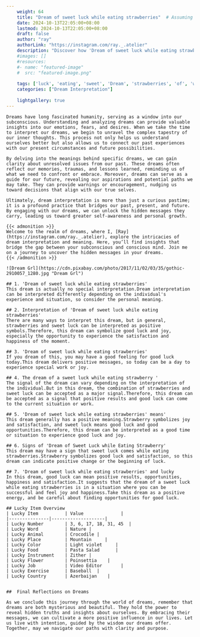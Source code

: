 ```yaml
---
    weight: 64
    title: "Dream of sweet luck while eating strawberries"  # Assuming 'title' column exists
    date: 2024-10-13T22:05:00+08:00
    lastmod: 2024-10-13T22:05:00+08:00
    draft: false
    author: "ray"
    authorLink: "https://instagram.com/ray._.atelier"
    description: "Discover how 'Dream of sweet luck while eating strawberries' can interpret your future and uncover its significant meanings in your life."
    #images: []
    #resources:
    #- name: "featured-image"
    #  src: "featured-image.png"
    
    tags: ['luck', 'eating', 'sweet', 'Dream', 'strawberries', 'of', 'while']
    categories: ["Dream Interpretation"]
    
    lightgallery: true
---
```

    
    Dreams have long fascinated humanity, serving as a window into our subconscious. Understanding and analyzing dreams can provide valuable insights into our emotions, fears, and desires. When we take the time to interpret our dreams, we begin to unravel the complex tapestry of our inner thoughts. This process not only helps us understand ourselves better but also allows us to connect our past experiences with our present circumstances and future possibilities.
    
    By delving into the meanings behind specific dreams, we can gain clarity about unresolved issues from our past. These dreams often reflect our memories, traumas, and lessons learned, reminding us of what we need to confront or embrace. Moreover, dreams can serve as a guide for our future, revealing our aspirations and potential paths we may take. They can provide warnings or encouragement, nudging us toward decisions that align with our true selves.
    
    Ultimately, dream interpretation is more than just a curious pastime; it is a profound practice that bridges our past, present, and future. By engaging with our dreams, we can unlock the hidden messages they carry, leading us toward greater self-awareness and personal growth.
    
    {{< admonition >}}
    Welcome to the realm of dreams, where I, [Ray](https://instagram.com/ray._.atelier), explore the intricacies of dream interpretation and meaning. Here, you’ll find insights that bridge the gap between your subconscious and conscious mind. Join me on a journey to uncover the hidden messages in your dreams.
    {{< /admonition >}}
    
    ![Dream Grl](https://cdn.pixabay.com/photo/2017/11/02/03/35/gothic-2910057_1280.jpg "Dream Grl")
    
    ## 1. 'Dream of sweet luck while eating strawberries'
    This dream is actually no special interpretation.Dream interpretation can be interpreted differently depending on the individual's experience and situation, so consider the personal meaning.
    
    ## 2. Interpretation of 'Dream of sweet luck while eating strawberries'
    There are many ways to interpret this dream, but in general, strawberries and sweet luck can be interpreted as positive symbols.Therefore, this dream can symbolize good luck and joy, especially the opportunity to experience the satisfaction and happiness of the moment.
    
    ## 3. 'Dream of sweet luck while eating strawberries'
    If you dream of this, you may have a good feeling for good luck today.This dream delivers positive messages, so today can be a day to experience special work or joy.
    
    ## 4. The dream of a sweet luck while eating strawberry '
    The signal of the dream can vary depending on the interpretation of the individual.But in this dream, the combination of strawberries and sweet luck can be accepted as a major signal.Therefore, this dream can be accepted as a signal that positive results and good luck can come to the current situation or work.
    
    ## 5. 'Dream of sweet luck while eating strawberries' means'
    This dream generally has a positive meaning.Strawberry symbolizes joy and satisfaction, and sweet luck means good luck and good opportunities.Therefore, this dream can be interpreted as a good time or situation to experience good luck and joy.
    
    ## 6. Signs of 'Dream of Sweet Luck while Eating Strawberry'
    This dream may have a sign that sweet luck comes while eating strawberries.Strawberry symbolizes good luck and satisfaction, so this dream can indicate positive change or the beginning of luck.
    
    ## 7. 'Dream of sweet luck while eating strawberries' and lucky
    In this dream, good luck can mean positive results, opportunities, happiness and satisfaction.It suggests that the dream of a sweet luck while eating strawberries is in a situation where you can be successful and feel joy and happiness.Take this dream as a positive energy, and be careful about finding opportunities for good luck.
    
    ## Lucky Item Overview
    | Lucky Item          | Value              |
    |---------------|--------------------|
    | Lucky Number        | 3, 6, 17, 18, 31, 45  |
    | Lucky Word          | Nature |
    | Lucky Animal        | Crocodile |
    | Lucky Place         | Mountain     |
    | Lucky Color         | Light violet     |
    | Lucky Food          | Pasta Salad      |
    | Lucky Instrument    | Zither |
    | Lucky Flower        | Poinsettia    |
    | Lucky Job           | Video Editor       |
    | Lucky Exercise      | Baseball  |
    | Lucky Country       | Azerbaijan    |
    
    
    ##  Final Reflections on Dreams
    
    As we conclude this journey through the world of dreams, remember that dreams are both mysterious and beautiful. They hold the power to reveal hidden truths and insights about ourselves. By embracing their messages, we can cultivate a more positive influence in our lives. Let us live with intention, guided by the wisdom our dreams offer. Together, may we navigate our paths with clarity and purpose.
    